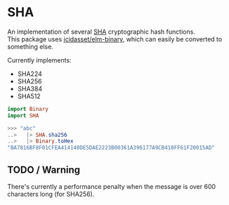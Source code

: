 # SHA

An implementation of several [SHA](https://en.wikipedia.org/wiki/Secure_Hash_Algorithms) cryptographic hash functions.  
This package uses [icidasset/elm-binary](https://package.elm-lang.org/packages/icidasset/elm-binary/latest/), which can easily be converted to something else.

Currently implements:
- SHA224
- SHA256
- SHA384
- SHA512

```elm
import Binary
import SHA

>>> "abc"
..>   |> SHA.sha256
..>   |> Binary.toHex
"BA7816BF8F01CFEA414140DE5DAE2223B00361A396177A9CB410FF61F20015AD"
```


## TODO / Warning

There's currently a performance penalty when the message is over 600 characters long (for SHA256).
